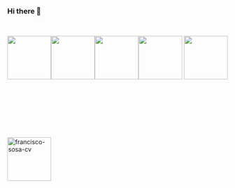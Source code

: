 ### Hi there 👋

<!--
**franwatafaka/franwatafaka** is a ✨ _special_ ✨ repository because its `README.md` (this file) appears on your GitHub profile.

Here are some ideas to get you started:

- 🔭 I’m currently working on some ideas of tiny projects like: 
      - recruiting proccess app coded with astroJS, reactJS, fastAPI, duckDB, and all runing in docker
      - kinda smart webstore for instagram sellers, which will use analytics throught chatGPT for enhance the experience for the seller with his costumers
      - 
- 🌱 I’m currently learning ...
  Always learning about a new python framework o seeking of learn more about thing i already now.. maybe
  AstroJS: i also created my first web portfolio! So, i decided to make following the guideness of midudev tutorials, with my own proper mods
  Django time to time
  Docker with AI right now.. seems such interesting to do something with that
  
- 👯 I’m looking to collaborate on ...
  - Projects who changes the life of people
- 🤔 I’m looking for help with ...
- 💬 Ask me about ... 
- 📫 How to reach me: ... LinkedIn / Whatsapp /  Email / here
- ⚡ Fun fact: ... i always see memes or seeing things about sy-fy
-->
<br>
<p align="center">
  <img src="https://media3.giphy.com/media/ln7z2eWriiQAllfVcn/200w.webp" width="100"><img src="https://i.giphy.com/media/LMt9638dO8dftAjtco/200.webp" width="100"><img src="https://i.giphy.com/media/eNAsjO55tPbgaor7ma/200w.webp" width="100"><img src="https://i.giphy.com/media/VgGthkhUvGgOit7Y9i/200.webp" width="100">
  <img src="https://giphy.com/stickers/devrock-code-edr-escueladevrock-Ri2TUcKlaOcaDBxFpY/200w.webp" width="100">



</p>
<br>
<br>
<br>
<br>
<br>
<br>
<p align="center">

  <!--<a href="https://twitter.com/dephraiim" target="_blank"><img align="center" src="https://cdn.jsdelivr.net/npm/simple-icons@3.0.1/icons/twitter.svg" alt="dephraiim" height="20" width="20" /></a> -->
<a href="https://linkedin.com/in/francisco-sosa-cv" target="_blank"><img align="center" src="https://cdn.jsdelivr.net/npm/simple-icons@3.0.1/icons/linkedin.svg" alt="francisco-sosa-cv" height="100" width="100" /></a>
<!--<a href="https://instagram.com/dephraiim" target="_blank"><img align="center" src="https://cdn.jsdelivr.net/npm/simple-icons@3.0.1/icons/instagram.svg" alt="dephraiim" height="20" width="20" /></a> -->
<!--  <a href="https://dev.to/dephraiim" target="_blank"><img align="center" src="https://cdn.jsdelivr.net/npm/simple-icons@3.0.1/icons/dev-dot-to.svg" alt="dephraiim" height="20" width="20" /></a> -->

</p>
<br>
<br>
<br>
